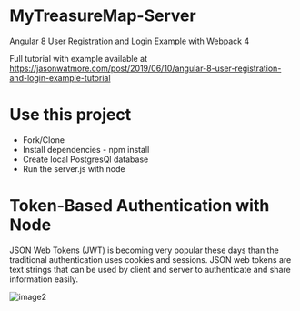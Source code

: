 # MyTreasureMap-Server

Angular 8 User Registration and Login Example with Webpack 4

Full tutorial with example available at https://jasonwatmore.com/post/2019/06/10/angular-8-user-registration-and-login-example-tutorial
# Use this project
  - Fork/Clone
  - Install dependencies - npm install
  - Create local PostgresQl database
  - Run the server.js with node
  
# Token-Based Authentication with Node
JSON Web Tokens (JWT) is becoming very popular these days than the traditional authentication uses cookies and sessions.
JSON web tokens are text strings that can be used by client and server to authenticate and share information easily.

![image2](https://miro.medium.com/max/3420/1*3yU_Zbhj9zDZwboFLHS1rg.png)
